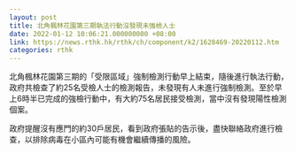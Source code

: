 ```yaml
---
layout: post
title: 北角楓林花園第三期執法行動沒發現未強檢人士
date: 2022-01-12 10:06:21.000000000 +08:00
link: https://news.rthk.hk/rthk/ch/component/k2/1628469-20220112.htm
categories: rthk
---
```


北角楓林花園第三期的「受限區域」強制檢測行動早上結束，隨後進行執法行動，政府共檢查了約25名受檢人士的檢測報告，未發現有人未進行強制檢測。至於早上6時半已完成的強檢行動中，有大約75名居民接受檢測，當中沒有發現陽性檢測個案。　

政府提醒沒有應門的約30戶居民，看到政府張貼的告示後，盡快聯絡政府進行檢查，以排除病毒在小區內可能有機會繼續傳播的風險。
